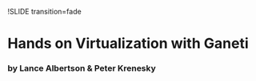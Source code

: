 !SLIDE transition=fade

# Hands on Virtualization with Ganeti #
### by Lance Albertson & Peter Krenesky ###
